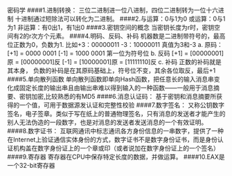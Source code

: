 密码学
####1.进制转换：
三位二进制进一位八进制，四位二进制转为一位十六进制
十进制通过短除法可以转化为二进制。
####2.与运算：0与1为0
或运算：0与1为1
非运算：有0出1，有1出0
####3.密钥空间的概念
当密钥长度为r时，密钥空间有2的r次方个元素。
####4.明码、反码、补码
机器数是二进制带符号的，最高位正数为0，负数为1.
比如+3：00000011        -3：10000011     真值为3和-3
a.	原码：[+1] = 0000 0001
 [-1] = 1000 0001       第一位为符号位
	b.	反码
[+1] = [00000001]原 = [00000001]反
[-1] = [10000001]原 = [11111110]反
c.	补码
正数的补码就是其本身，
负数的补码是在其原码基础上，符号位不变，其余各位取反，最后+1
####5.单向散列函数
单向散列函数即单向Hash函数，把任意长的输入消息串变化成固定长度的输出串且由输出串难以得到输入的一种函数——一般用于消息摘要、密钥加密,比较熟悉的有MD5
####6.消息认证码：
基于密钥和消息摘要所获得的一个值，可用于数据源发认证和完整性校验
####7.数字签名：
又称公钥数字签名，电子签章。类似于写在纸上的普通物理签名，只有消息的发送者才能产生的别人无法伪造的一段数字，也是对消息的发送者发送消息的一个有效证明。
####8.数字证书：
互联网通讯中标志通讯各方身份信息的一串数字，提供了一种在Internet上验证通信实体身份的方式，数字证书不是数字身份证书，而是身份认证机构盖在数字身份证上的一个章或印（或者说加在数字身份证上的一个签名）
####9.寄存器
寄存器在CPU中保存特定长度的数据，并做运算。
####10.EAX是一个32-bit寄存器